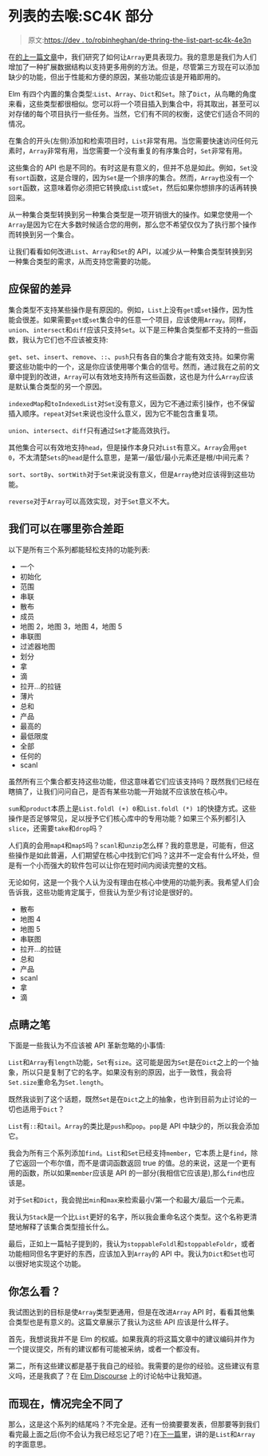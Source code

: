 # 列表的去喉:SC4K 部分

> 原文:[https://dev . to/robinheghan/de-thring-the-list-part-sc4k-4e3n](https://dev.to/robinheghan/de-throning-the-list-part-sc4k-4e3n)

在[的上一篇文章](https://dev.to/skinney/de-throning-the-list-part--44dl)中，我们研究了如何让`Array`更具表现力。我的意思是我们为人们增加了一种扩展数据结构以支持更多用例的方法。但是，尽管第三方现在可以添加缺少的功能，但出于性能和方便的原因，某些功能应该是开箱即用的。

Elm 有四个内置的集合类型:`List`、`Array`、`Dict`和`Set`。除了`Dict`，从鸟瞰的角度来看，这些类型都很相似。您可以将一个项目插入到集合中，将其取出，甚至可以对存储的每个项目执行一些任务。当然，它们有不同的权衡，这使它们适合不同的情况。

在集合的开头(左侧)添加和检索项目时，`List`非常有用。当您需要快速访问任何元素时，`Array`非常有用，当您需要一个没有重复的有序集合时，`Set`非常有用。

这些集合的 API 也是不同的。有时这是有意义的，但并不总是如此。例如，`Set`没有`sort`函数，这是合理的，因为`Set`是一个排序的集合。然而，`Array`也没有一个`sort`函数，这意味着你必须把它转换成`List`或`Set`，然后如果你想排序的话再转换回来。

从一种集合类型转换到另一种集合类型是一项开销很大的操作。如果您使用一个`Array`是因为它在大多数时候适合您的用例，那么您不希望仅仅为了执行那个操作而转换到另一个集合。

让我们看看如何改进`List`、`Array`和`Set`的 API，以减少从一种集合类型转换到另一种集合类型的需求，从而支持您需要的功能。

## 应保留的差异

集合类型不支持某些操作是有原因的。例如，`List`上没有`get`或`set`操作，因为性能会很差。如果需要`get`或`set`集合中的任意一个项目，应该使用`Array`。同样，`union`、`intersect`和`diff`应该只支持`Set`。以下是三种集合类型都不支持的一些函数，我认为它们也不应该被支持:

`get`、`set`、`insert`、`remove`、`::`、`push`只有各自的集合才能有效支持。如果你需要这些功能中的一个，这是你应该使用哪个集合的信号。然而，通过我在之前的文章中提到的改进，`Array`可以有效地支持所有这些函数，这也是为什么`Array`应该是默认集合类型的另一个原因。

`indexedMap`和`toIndexedList`对`Set`没有意义，因为它不通过索引操作，也不保留插入顺序。`repeat`对`Set`来说也没什么意义，因为它不能包含重复项。

`union`、`intersect`、`diff`只有通过`Set`才能高效执行。

其他集合可以有效地支持`head`，但是操作本身只对`List`有意义。`Array`会用`get 0`，不太清楚`Sets`的`head`是什么意思，是第一/最低/最小元素还是根/中间元素？

`sort`、`sortBy`、`sortWith`对于`Set`来说没有意义，但是`Array`绝对应该得到这些功能。

`reverse`对于`Array`可以高效实现，对于`Set`意义不大。

## 我们可以在哪里弥合差距

以下是所有三个系列都能轻松支持的功能列表:

*   一个
*   初始化
*   范围
*   串联
*   散布
*   成员
*   地图 2，地图 3，地图 4，地图 5
*   串联图
*   过滤器地图
*   划分
*   拿
*   滴
*   拉开…的拉链
*   薄片
*   总和
*   产品
*   最高的
*   最低限度
*   全部
*   任何的
*   scanl

虽然所有三个集合都支持这些功能，但这意味着它们应该支持吗？既然我们已经在瞎搞了，让我们问问自己，是否有某些功能一开始就不应该放在核心中。

`sum`和`product`本质上是`List.foldl (+) 0`和`List.foldl (*) 1`的快捷方式。这些操作是否足够常见，足以授予它们核心库中的专用功能？如果三个系列都引入`slice`，还需要`take`和`drop`吗？

人们真的会用`map4`和`map5`吗？`scanl`和`unzip`怎么样？我的意思是，可能有，但这些操作是如此普遍，人们期望在核心中找到它们吗？这并不一定会有什么坏处，但是有一个小而强大的软件包可以让你在短时间内阅读完整的文档。

无论如何，这是一个我个人认为没有理由在核心中使用的功能列表。我希望人们会告诉我，这些功能肯定属于，但我认为至少有讨论是很好的。

*   散布
*   地图 4
*   地图 5
*   串联图
*   拉开…的拉链
*   总和
*   产品
*   scanl
*   拿
*   滴

## 点睛之笔

下面是一些我认为不应该被 API 革新忽略的小事情:

`List`和`Array`有`length`功能，`Set`有`size`。这可能是因为`Set`是在`Dict`之上的一个抽象，所以只是复制了它的名字。如果没有别的原因，出于一致性，我会将`Set.size`重命名为`Set.length`。

既然我谈到了这个话题，既然`Set`是在`Dict`之上的抽象，也许到目前为止讨论的一切也适用于`Dict`？

`List`有`::`和`tail`。`Array`的类比是`push`和`pop`。`pop`是 API 中缺少的，所以我会添加它。

我会为所有三个系列添加`find`。`List`和`Set`已经支持`member`，它本质上是`find`，除了它返回一个布尔值，而不是谓词函数返回 true 的值。总的来说，这是一个更有用的函数，所以如果`member`应该是 API 的一部分(我相信它应该是),那么`find`也应该是。

对于`Set`和`Dict`，我会抛出`min`和`max`来检索最小/第一个和最大/最后一个元素。

我认为`Stack`是一个比`List`更好的名字，所以我会重命名这个类型。这个名称更清楚地解释了该集合类型擅长什么。

最后，正如上一篇帖子提到的，我认为`stoppableFoldl`和`stoppableFoldr`，或者功能相同但名字更好的东西，应该加入到`Array`的 API 中。我认为`Dict`和`Set`也可以很好地实现这个功能。

## 你怎么看？

我试图达到的目标是使`Array`类型更通用，但是在改进`Array` API 时，看看其他集合类型也是有意义的。这篇文章展示了我认为这些 API 应该是什么样子。

首先，我想说我并不是 Elm 的权威。如果我真的将这篇文章中的建议编码并作为一个提议提交，所有的建议都有可能被采纳，或者一个都没有。

第二，所有这些建议都是基于我自己的经验。我需要的是你的经验。这些建议有意义吗，还是我疯了？在 [Elm Discourse](https://discourse.elm-lang.org/t/de-throning-the-list/997/32) 上的讨论帖中让我知道。

## 而现在，情况完全不同了

那么，这是这个系列的结尾吗？不完全是。还有一份摘要要发表，但那要等到我们看完最上面之后(你不会认为我已经忘记了吧？)在[下一篇](https://dev.to/skinney/de-throning-the-list-part-boron-185)里，讲的是`List`和`Array`的字面意思。